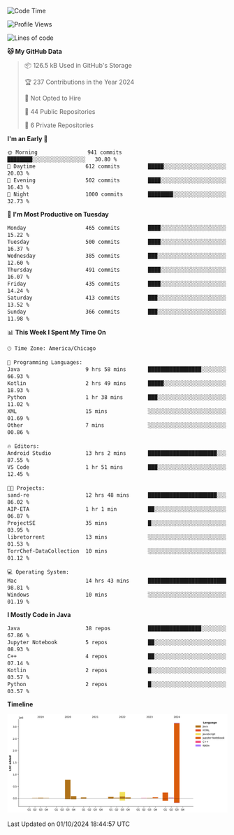 <!--START_SECTION:waka-->
![Code Time](http://img.shields.io/badge/Code%20Time-651%20hrs%207%20mins-blue)

![Profile Views](http://img.shields.io/badge/Profile%20Views-4-blue)

![Lines of code](https://img.shields.io/badge/From%20Hello%20World%20I%27ve%20Written-4.8%20million%20lines%20of%20code-blue)

**🐱 My GitHub Data** 

> 📦 126.5 kB Used in GitHub's Storage 
 > 
> 🏆 237 Contributions in the Year 2024
 > 
> 🚫 Not Opted to Hire
 > 
> 📜 44 Public Repositories 
 > 
> 🔑 6 Private Repositories 
 > 
**I'm an Early 🐤** 

```text
🌞 Morning                941 commits         ████████░░░░░░░░░░░░░░░░░   30.80 % 
🌆 Daytime                612 commits         █████░░░░░░░░░░░░░░░░░░░░   20.03 % 
🌃 Evening                502 commits         ████░░░░░░░░░░░░░░░░░░░░░   16.43 % 
🌙 Night                  1000 commits        ████████░░░░░░░░░░░░░░░░░   32.73 % 
```
📅 **I'm Most Productive on Tuesday** 

```text
Monday                   465 commits         ████░░░░░░░░░░░░░░░░░░░░░   15.22 % 
Tuesday                  500 commits         ████░░░░░░░░░░░░░░░░░░░░░   16.37 % 
Wednesday                385 commits         ███░░░░░░░░░░░░░░░░░░░░░░   12.60 % 
Thursday                 491 commits         ████░░░░░░░░░░░░░░░░░░░░░   16.07 % 
Friday                   435 commits         ████░░░░░░░░░░░░░░░░░░░░░   14.24 % 
Saturday                 413 commits         ███░░░░░░░░░░░░░░░░░░░░░░   13.52 % 
Sunday                   366 commits         ███░░░░░░░░░░░░░░░░░░░░░░   11.98 % 
```


📊 **This Week I Spent My Time On** 

```text
🕑︎ Time Zone: America/Chicago

💬 Programming Languages: 
Java                     9 hrs 58 mins       █████████████████░░░░░░░░   66.93 % 
Kotlin                   2 hrs 49 mins       █████░░░░░░░░░░░░░░░░░░░░   18.93 % 
Python                   1 hr 38 mins        ███░░░░░░░░░░░░░░░░░░░░░░   11.02 % 
XML                      15 mins             ░░░░░░░░░░░░░░░░░░░░░░░░░   01.69 % 
Other                    7 mins              ░░░░░░░░░░░░░░░░░░░░░░░░░   00.86 % 

🔥 Editors: 
Android Studio           13 hrs 2 mins       ██████████████████████░░░   87.55 % 
VS Code                  1 hr 51 mins        ███░░░░░░░░░░░░░░░░░░░░░░   12.45 % 

🐱‍💻 Projects: 
sand-re                  12 hrs 48 mins      ██████████████████████░░░   86.02 % 
AIP-ETA                  1 hr 1 min          ██░░░░░░░░░░░░░░░░░░░░░░░   06.87 % 
ProjectSE                35 mins             █░░░░░░░░░░░░░░░░░░░░░░░░   03.95 % 
libretorrent             13 mins             ░░░░░░░░░░░░░░░░░░░░░░░░░   01.53 % 
TorrChef-DataCollection  10 mins             ░░░░░░░░░░░░░░░░░░░░░░░░░   01.12 % 

💻 Operating System: 
Mac                      14 hrs 43 mins      █████████████████████████   98.81 % 
Windows                  10 mins             ░░░░░░░░░░░░░░░░░░░░░░░░░   01.19 % 
```

**I Mostly Code in Java** 

```text
Java                     38 repos            █████████████████░░░░░░░░   67.86 % 
Jupyter Notebook         5 repos             ██░░░░░░░░░░░░░░░░░░░░░░░   08.93 % 
C++                      4 repos             ██░░░░░░░░░░░░░░░░░░░░░░░   07.14 % 
Kotlin                   2 repos             █░░░░░░░░░░░░░░░░░░░░░░░░   03.57 % 
Python                   2 repos             █░░░░░░░░░░░░░░░░░░░░░░░░   03.57 % 
```



**Timeline**

![Lines of Code chart](https://raw.githubusercontent.com/phanijsp/phanijsp/main/assets/bar_graph.png)


 Last Updated on 01/10/2024 18:44:57 UTC
<!--END_SECTION:waka-->
